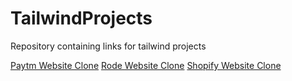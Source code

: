# TailwindProjects
Repository containing links for tailwind projects


[Paytm Website Clone](https://github.com/Swayangdipta/paytm-frontend-clone)
[Rode Website Clone](https://github.com/Swayangdipta/rode-frontend-clone)
[Shopify Website Clone](https://github.com/Swayangdipta/Shopify-Frontend-Clone)
